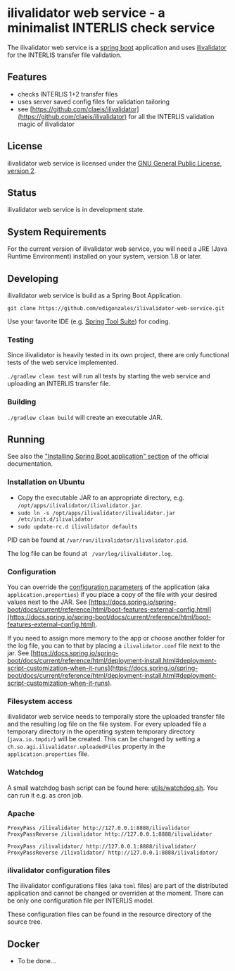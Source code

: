 # ilivalidator web service - a minimalist INTERLIS check service

The ilivalidator web service is a [spring boot](https://projects.spring.io/spring-boot/) application and uses [ilivalidator](https://github.com/claeis/ilivalidator) for the INTERLIS transfer file validation.

## Features

* checks INTERLIS 1+2 transfer files
* uses server saved config files for validation tailoring
* see [https://github.com/claeis/ilivalidator](https://github.com/claeis/ilivalidator) for all the INTERLIS validation magic of ilivalidator 

## License

ilivalidator web service is licensed under the [GNU General Public License, version 2](LICENSE).

## Status

ilivalidator web service is in development state.

## System Requirements

For the current version of ilivalidator web service, you will need a JRE (Java Runtime Environment) installed on your system, version 1.8 or later.

## Developing

ilivalidator web service is build as a Spring Boot Application.

`git clone https://github.com/edigonzales/ilivalidator-web-service.git` 

Use your favorite IDE (e.g. [Spring Tool Suite](https://spring.io/tools/sts/all)) for coding.

### Testing

Since ilivalidator is heavily tested in its own project, there are only functional tests of the web service implemented.

`./gradlew clean test` will run all tests by starting the web service and uploading an INTERLIS transfer file.

### Building

`./gradlew clean build` will create an executable JAR.

## Running

See also the ["Installing Spring Boot application" section](https://docs.spring.io/spring-boot/docs/current/reference/html/deployment-install.html) of the official documentation.

### Installation on Ubuntu

* Copy the executable JAR to an appropriate directory, e.g. `/opt/apps/ilivalidator/ilivalidator.jar`.
* `sudo ln -s /opt/apps/ilivalidator/ilivalidator.jar /etc/init.d/ilivalidator`
* `sudo update-rc.d ilivalidator defaults`

PID can be found at `/var/run/ilivalidator/ilivalidator.pid`.

The log file can be found at ` /var/log/ilivalidator.log`.

### Configuration

You can override the [configuration parameters](src/main/resources/application.properties) of the application (aka `application.properties`) if you place a copy of the file with your desired values next to the JAR. See [https://docs.spring.io/spring-boot/docs/current/reference/html/boot-features-external-config.html](https://docs.spring.io/spring-boot/docs/current/reference/html/boot-features-external-config.html).


If you need to assign more memory to the app or choose another folder for the log file, you can to that by placing a `ilivalidator.conf` file next to the jar. See [https://docs.spring.io/spring-boot/docs/current/reference/html/deployment-install.html#deployment-script-customization-when-it-runs](https://docs.spring.io/spring-boot/docs/current/reference/html/deployment-install.html#deployment-script-customization-when-it-runs).

### Filesystem access

ilivalidator web service needs to temporally store the uploaded transfer file and the resulting log file on the file system. For every uploaded file a temporary directory in the operating system temporary directory (`java.io.tmpdir`) will be created. This can be changed by setting a `ch.so.agi.ilivalidator.uploadedFiles` property in the `application.properties` file.

### Watchdog

A small watchdog bash script can be found here: [utils/watchdog.sh](utils/watchdog.sh). You can run it e.g. as cron job.

### Apache

```
ProxyPass /ilivalidator http://127.0.0.1:8888/ilivalidator
ProxyPassReverse /ilivalidator http://127.0.0.1:8888/ilivalidator

ProxyPass /ilivalidator/ http://127.0.0.1:8888/ilivalidator/
ProxyPassReverse /ilivalidator/ http://127.0.0.1:8888/ilivalidator/
```

### ilivalidator configuration files

The ilivalidator configurations files (aka `toml` files) are part of the distributed application and cannot be changed or overriden at the moment. There can be only one configuration file per INTERLIS model.

These configuration files can be found in the resource directory of the source tree.

## Docker
* To be done... 